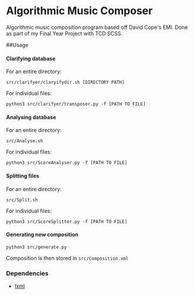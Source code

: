 # Algorithmic Music Composer
Algorithmic music composition program based off David Cope's EMI. Done as part of my Final Year Project with TCD SCSS.


##Usage

#### Clarifying database
For an entire directory:
	
	src/clarifyer/claryifydir.sh [DIRECTORY PATH]
For individual files:
	
	python3 src/clarifyer/transposer.py -f [PATH TO FILE]
	
#### Analysing database
For an entire directory:

	src/Analyse.sh
	
For individual files:

	python3 src/ScoreAnalyser.py -f [PATH TO FILE]

#### Splitting files
For an entire directory: 

	src/Split.sh
	
For individual files:

	python3 src/ScoreSplitter.py -f [PATH TO FILE]

#### Generating new composition
	python3 src/generate.py
	
Composition is then stored in `src/Composition.xml`

### Dependencies
- [lxml](http://lxml.de/)
